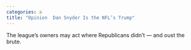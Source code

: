 ```yaml
---
categories: a
title: "Opinion  Dan Snyder Is the NFL’s Trump"
---
```

The league’s owners may act where Republicans didn’t — and oust the brute.